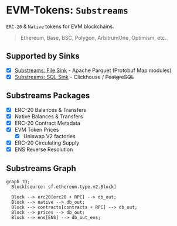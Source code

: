 # EVM-Tokens: `Substreams`

`ERC-20` & `Native` tokens for EVM blockchains.

> Ethereum, Base, BSC, Polygon, ArbitrumOne, Optimism, etc..

## Supported by Sinks

- [x] [Substreams: File Sink](https://github.com/streamingfast/substreams-sink-files) - Apache Parquet (Protobuf Map modules)
- [x] [Substreams: SQL Sink](https://github.com/streamingfast/substreams-sink-sql) - Clickhouse / ~~PostgreSQL~~

## Substreams Packages

- [x] ERC-20 Balances & Transfers
- [x] Native Balances & Transfers
- [x] ERC-20 Contract Metadata
- [x] EVM Token Prices
  - [x] Uniswap V2 factories
- [x] ERC-20 Circulating Supply
- [x] ENS Reverse Resolution

## Substreams Graph

```mermaid
graph TD;
  Block[source: sf.ethereum.type.v2.Block]

  Block --> erc20[erc20 + RPC] --> db_out;
  Block --> native --> db_out;
  Block --> contracts[contracts + RPC] --> db_out;
  Block --> prices --> db_out;
  Block --> ens[ENS] --> db_out_ens;
```
